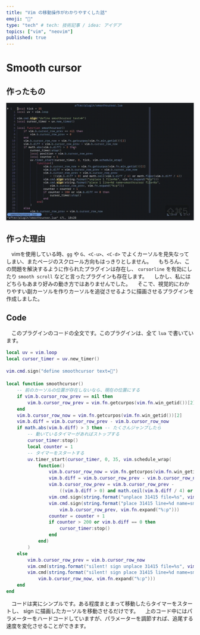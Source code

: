```yaml
---
title: "Vim の移動操作がわかりやすくした話"
emoji: "💭"
type: "tech" # tech: 技術記事 / idea: アイデア
topics: ["vim", "neovim"]
published: true
---
```


# Smooth cursor

## 作ったもの
![](/images/smoothcursor/Smooth_cursor.gif)

## 作った理由
　vimを使用している時、`gg` や `G`、`<C-u>`、`<C-d>` でよくカーソルを見失なってしまい、またページのスクロール方向もはっきりとしません。
　もちろん、この問題を解決するように作られたプラグインは存在し、 `cursorline` を有効にしたり `smooth scroll` などと言ったプラグインも存在します。
　しかし、私にはどちらもあまり好みの動き方ではありませんでした。
　そこで、視覚的にわかりやすい副カーソルを作りカーソルを追従させるように描画させるプラグインを作成しました。

## Code
　このプラグインのコードの全文です。このプラグインは、全て `lua` で書いています。
```lua
local uv = vim.loop
local cursor_timer = uv.new_timer()

vim.cmd.sign("define smoothcursor text=")

local function smoothcursor()
    -- 前のカーソルの位置が存在しないなら、現在の位置にする
    if vim.b.cursor_row_prev == nil then
        vim.b.cursor_row_prev = vim.fn.getcurpos(vim.fn.win_getid())[2]
    end
    vim.b.cursor_row_now = vim.fn.getcurpos(vim.fn.win_getid())[2]
    vim.b.diff = vim.b.cursor_row_prev - vim.b.cursor_row_now
    if math.abs(vim.b.diff) > 3 then -- たくさんジャンプしたら
        -- 動いているタイマーがあればストップする
        cursor_timer:stop()
        local counter = 1
        -- タイマーをスタートする
        uv.timer_start(cursor_timer, 0, 35, vim.schedule_wrap(
            function()
                vim.b.cursor_row_now = vim.fn.getcurpos(vim.fn.win_getid())[2]
                vim.b.diff = vim.b.cursor_row_prev - vim.b.cursor_row_now
                vim.b.cursor_row_prev = vim.b.cursor_row_prev -
                    ((vim.b.diff > 0) and math.ceil(vim.b.diff / 4) or math.floor(vim.b.diff / 4))
                vim.cmd.sign(string.format("unplace 31415 file=%s", vim.fn.expand("%:p")))
                vim.cmd.sign(string.format("place 31415 line=%d name=smoothcursor file=%s",
                    vim.b.cursor_row_prev, vim.fn.expand("%:p")))
                counter = counter + 1
                if counter > 200 or vim.b.diff == 0 then
                    cursor_timer:stop()
                end
            end)
        )
    else
        vim.b.cursor_row_prev = vim.b.cursor_row_now
        vim.cmd(string.format("silent! sign unplace 31415 file=%s", vim.fn.expand("%:p")))
        vim.cmd(string.format("silent! sign place 31415 line=%d name=smoothcursor file=%s",
            vim.b.cursor_row_now, vim.fn.expand("%:p")))
    end
end
```
　コードは実にシンプルです。ある程度まとまって移動したらタイマーをスタートし、 sign に描画したカーソルを移動させるだけです。
　上のコード中にはパラメーターをハードコードしていますが、パラメーターを調節すれば、追尾する速度を変化させることができます。
